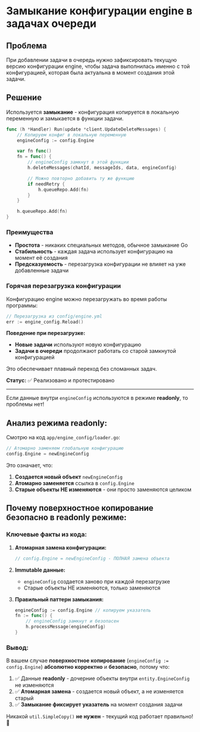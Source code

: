 # Замыкание конфигурации engine в задачах очереди

## Проблема

При добавлении задачи в очередь нужно зафиксировать текущую версию конфигурации engine, чтобы задача выполнилась именно с той конфигурацией, которая была актуальна в момент создания этой задачи.

## Решение

Используется **замыкание** - конфигурация копируется в локальную переменную и замыкается в функции задачи.

```go
func (h *Handler) Run(update *client.UpdateDeleteMessages) {
    // Копируем конфиг в локальную переменную
    engineConfig := config.Engine

    var fn func()
    fn = func() {
        // engineConfig замкнут в этой функции
        h.deleteMessages(chatId, messageIds, data, engineConfig)

        // Можно повторно добавить ту же функцию
        if needRetry {
            h.queueRepo.Add(fn)
        }
    }

    h.queueRepo.Add(fn)
}
```

### Преимущества

- **Простота** - никаких специальных методов, обычное замыкание Go
- **Стабильность** - каждая задача использует конфигурацию на момент её создания
- **Предсказуемость** - перезагрузка конфигурации не влияет на уже добавленные задачи

### Горячая перезагрузка конфигурации

Конфигурацию engine можно перезагружать во время работы программы:

```go
// Перезагрузка из config/engine.yml
err := engine_config.Reload()
```

**Поведение при перезагрузке:**
- **Новые задачи** используют новую конфигурацию
- **Задачи в очереди** продолжают работать со старой замкнутой конфигурацией

Это обеспечивает плавный переход без сломанных задач.

**Статус:** ✅ Реализовано и протестировано

---

Если данные внутри `engineConfig` используются в режиме **readonly**, то проблемы нет!

## **Анализ режима readonly:**

Смотрю на код `app/engine_config/loader.go`:

```go
// Атомарно заменяем глобальную конфигурацию
config.Engine = newEngineConfig
```

Это означает, что:

1. **Создается новый объект** `newEngineConfig`
2. **Атомарно заменяется** ссылка в `config.Engine`
3. **Старые объекты НЕ изменяются** - они просто заменяются целиком

## **Почему поверхностное копирование безопасно в readonly режиме:**

### **Ключевые факты из кода:**

1. **Атомарная замена конфигурации:**
   ```go
   // config.Engine = newEngineConfig - ПОЛНАЯ замена объекта
   ```

2. **Immutable данные:**
   - `engineConfig` создается заново при каждой перезагрузке
   - Старые объекты НЕ изменяются, только заменяются

3. **Правильный паттерн замыкания:**
   ```go
   engineConfig := config.Engine // копируем указатель
   fn := func() {
       // engineConfig замкнут и безопасен
       h.processMessage(engineConfig)
   }
   ```

### **Вывод:**

В вашем случае **поверхностное копирование** (`engineConfig := config.Engine`) **абсолютно корректно** и **безопасно**, потому что:

1. ✅ Данные **readonly** - дочерние объекты внутри `entity.EngineConfig` не изменяются
2. ✅ **Атомарная замена** - создается новый объект, а не изменяется старый
3. ✅ **Замыкание фиксирует указатель** на момент создания задачи

Никакой `util.SimpleCopy()` **не нужен** - текущий код работает правильно! 🎯
